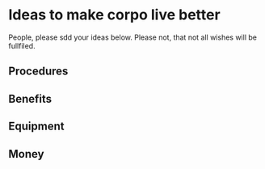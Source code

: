 # Ideas to make corpo live better

People, please sdd your ideas below.
Please not, that not all wishes will be fullfiled.

## Procedures


## Benefits


## Equipment


## Money